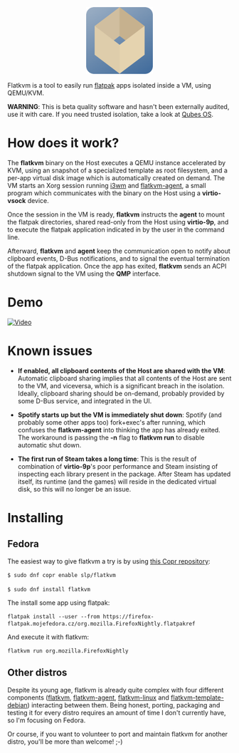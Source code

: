 <p align="center">
  <img src="https://github.com/flatkvm/flatkvm/blob/master/flatkvm.png?raw=true" height="150" width="150" alt="Flatkvm logo"/>
</p>

Flatkvm is a tool to easily run [flatpak](https://flatpak.org/) apps isolated inside a VM, using QEMU/KVM.

**WARNING**: This is beta quality software and hasn't been externally audited, use it with care. If you need trusted isolation, take a look at [Qubes OS](https://www.qubes-os.org/).

# How does it work?

The **flatkvm** binary on the Host executes a QEMU instance accelerated by KVM, using an snapshot of a specialized template as root filesystem, and a per-app virtual disk image which is automatically created on demand. The VM starts an Xorg session running [i3wm](https://i3wm.org/) and [flatkvm-agent](https://github.com/flatkvm/flatkvm-agent), a small program which communicates with the binary on the Host using a **virtio-vsock** device.

Once the session in the VM is ready, **flatkvm** instructs the **agent** to mount the flatpak directories, shared read-only from the Host using **virtio-9p**, and to execute the flatpak application indicated in by the user in the command line.

Afterward, **flatkvm** and **agent** keep the communication open to notify about clipboard events, D-Bus notifications, and to signal the eventual termination of the flatpak application. Once the app has exited, **flatkvm** sends an ACPI shutdown signal to the VM using the **QMP** interface.

# Demo

[![Video](https://img.youtube.com/vi/K_FizklyrKs/maxresdefault.jpg)](https://youtu.be/K_FizklyrKs)

# Known issues
 
 - **If enabled, all clipboard contents of the Host are shared with the VM**: Automatic clipboard sharing implies that all contents of the Host are sent to the VM, and viceversa, which is a significant breach in the isolation. Ideally, clipboard sharing should be on-demand, probably provided by some D-Bus service, and integrated in the UI.
 
 - **Spotify starts up but the VM is immediately shut down**: Spotify (and probably some other apps too) fork+exec's after running, which confuses the **flatkvm-agent** into thinking the app has already exited. The workaround is passing the **-n** flag to **flatkvm run** to disable automatic shut down.
 
  - **The first run of Steam takes a long time**: This is the result of combination of **virtio-9p**'s poor performance and Steam insisting of inspecting each library present in the package. After Steam has updated itself, its runtime (and the games) will reside in the dedicated virtual disk, so this will no longer be an issue.

 
# Installing
## Fedora
 
The easiest way to give flatkvm a try is by using [this Copr repository](https://copr.fedorainfracloud.org/coprs/slp/flatkvm/):
 
```
$ sudo dnf copr enable slp/flatkvm

$ sudo dnf install flatkvm
```

The install some app using flatpak:

```
flatpak install --user --from https://firefox-flatpak.mojefedora.cz/org.mozilla.FirefoxNightly.flatpakref
```

And execute it with flatkvm:

```
flatkvm run org.mozilla.FirefoxNightly
```
## Other distros

Despite its young age, flatkvm is already quite complex with four different components ([flatkvm](https://github.com/flatkvm/flatkvm), [flatkvm-agent](https://github.com/flatkvm/flatkvm-agent), [flatkvm-linux](https://github.com/flatkvm/flatkvm-linux) and [flatkvm-template-debian](https://github.com/flatkvm/flatkvm-template-debian)) interacting between them. Being honest, porting, packaging and testing it for every distro requires an amount of time I don't currently have, so I'm focusing on Fedora.

Or course, if you want to volunteer to port and maintain flatkvm for another distro, you'll be more than welcome! ;-)
